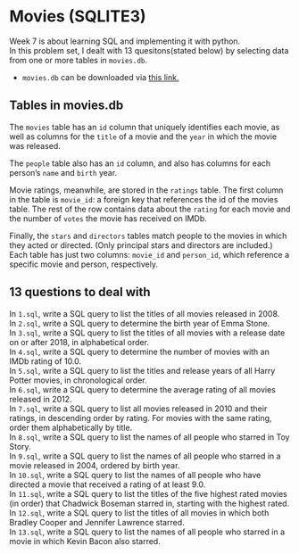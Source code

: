 # Movies (SQLITE3)
Week 7 is about learning SQL and implementing it with python.  
In this problem set, I dealt with 13 quesitons(stated below) by selecting data from one or more tables in ```movies.db```.  
- ```movies.db``` can be downloaded via [this link.](https://drive.google.com/file/d/1fGHdeis_EPg-JsyNeY1_QuTYv3Xb08E9/view?usp=sharing)  

## Tables in movies.db
The ```movies``` table has an ```id``` column that uniquely identifies each movie, as well as columns for the ```title``` of a movie and the ```year``` in which the movie was released.  

The ```people``` table also has an ```id``` column, and also has columns for each person’s ```name``` and ```birth``` year.

Movie ratings, meanwhile, are stored in the ```ratings``` table. The first column in the table is ```movie_id```: a foreign key that references the id of the movies table. The rest of the row contains data about the ```rating``` for each movie and the number of ```votes``` the movie has received on IMDb.

Finally, the ```stars``` and ```directors``` tables match people to the movies in which they acted or directed. (Only principal stars and directors are included.) Each table has just two columns: ```movie_id``` and ```person_id```, which reference a specific movie and person, respectively.

## 13 questions to deal with
In ```1.sql```, write a SQL query to list the titles of all movies released in 2008.  
In ```2.sql```, write a SQL query to determine the birth year of Emma Stone.  
In ```3.sql```, write a SQL query to list the titles of all movies with a release date on or after 2018, in alphabetical order.  
In ```4.sql```, write a SQL query to determine the number of movies with an IMDb rating of 10.0.  
In ```5.sql```, write a SQL query to list the titles and release years of all Harry Potter movies, in chronological order.  
In ```6.sql```, write a SQL query to determine the average rating of all movies released in 2012.  
In ```7.sql```, write a SQL query to list all movies released in 2010 and their ratings, in descending order by rating. For movies with the same rating, order them alphabetically by title.  
In ```8.sql```, write a SQL query to list the names of all people who starred in Toy Story.  
In ```9.sql```, write a SQL query to list the names of all people who starred in a movie released in 2004, ordered by birth year.  
In ```10.sql```, write a SQL query to list the names of all people who have directed a movie that received a rating of at least 9.0.  
In ```11.sql```, write a SQL query to list the titles of the five highest rated movies (in order) that Chadwick Boseman starred in, starting with the highest rated.  
In ```12.sql```, write a SQL query to list the titles of all movies in which both Bradley Cooper and Jennifer Lawrence starred.  
In ```13.sql```, write a SQL query to list the names of all people who starred in a movie in which Kevin Bacon also starred.
